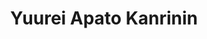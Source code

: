 --- 
title: "Yuurei Apato Kanrinin"
publishdate: "2019-6-9T16:48:46+02:00"
src: "https://365manga.net/manga/yuurei-apato-kanrinin"
image: "https://data.365manga.net/images/thumbnails/16123-yuurei-apato-kanrinin.jpg"
description: "Secchun, who moved away when his mother remarried, was invited to live together with a childhood friend so they could both attend the same high school. Little did Secchun realize that reuniting with his friend would go 'beyond' his expectations."
---